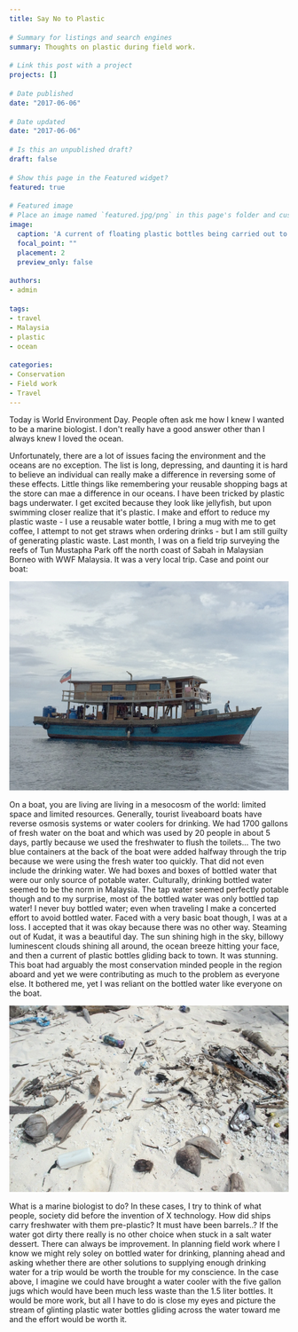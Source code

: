 ```yaml
---
title: Say No to Plastic

# Summary for listings and search engines
summary: Thoughts on plastic during field work.

# Link this post with a project
projects: []

# Date published
date: "2017-06-06"

# Date updated
date: "2017-06-06"

# Is this an unpublished draft?
draft: false

# Show this page in the Featured widget?
featured: true

# Featured image
# Place an image named `featured.jpg/png` in this page's folder and customize its options here.
image:
  caption: 'A current of floating plastic bottles being carried out to sea.'
  focal_point: ""
  placement: 2
  preview_only: false

authors:
- admin

tags:
- travel
- Malaysia
- plastic
- ocean

categories:
- Conservation
- Field work
- Travel
---
```


<!-- Google tag (gtag.js) -->
<script async src="https://www.googletagmanager.com/gtag/js?id=G-TTD46JCLHQ"></script>
<script>
  window.dataLayer = window.dataLayer || [];
  function gtag(){dataLayer.push(arguments);}
  gtag('js', new Date());

  gtag('config', 'G-TTD46JCLHQ');
</script>


Today is World Environment Day. People often ask me how I knew I wanted to be a marine biologist. I don't really have a good answer other than I always knew I loved the ocean.

Unfortunately, there are a lot of issues facing the environment and the oceans are no exception. The list is long, depressing, and daunting it is hard to believe an individual can really make a difference in reversing some of these effects. Little things like remembering your reusable shopping bags at the store can mae a difference in our oceans. I have been tricked by plastic bags underwater. I get excited because they look like jellyfish, but upon swimming closer realize that it's plastic. I make and effort to reduce my plastic waste - I use a reusable water bottle, I bring a mug with me to get coffee, I attempt to not get straws when ordering drinks - but I am still guilty of generating plastic waste. Last month, I was on a field trip surveying the reefs of Tun Mustapha Park off the north coast of Sabah in Malaysian Borneo with WWF Malaysia. It was a very local trip. Case and point our boat:

![](TMP-boat.jpg)

On a boat, you are living are living in a mesocosm of the world: limited space and limited resources. Generally, tourist liveaboard boats have reverse osmosis systems or water coolers for drinking. We had 1700 gallons of fresh water on the boat and which was used by 20 people in about 5 days, partly because we used the freshwater to flush the toilets... The two blue containers at the back of the boat were added halfway through the trip because we were using the fresh water too quickly. That did not even include the drinking water. We had boxes and boxes of bottled water that were our only source of potable water. Culturally, drinking bottled water seemed to be the norm in Malaysia. The tap water seemed perfectly potable though and to my surprise, most of the bottled water was only bottled tap water! I never buy bottled water; even when traveling I make a concerted effort to avoid bottled water. Faced with a very basic boat though, I was at a loss. I accepted that it was okay because there was no other way. Steaming out of Kudat, it was a beautiful day. The sun shining high in the sky, billowy luminescent clouds shining all around, the ocean breeze hitting your face, and then a current of plastic bottles gliding back to town. It was stunning. This boat had arguably the most conservation minded people in the region aboard and yet we were contributing as much to the problem as everyone else. It bothered me, yet I was reliant on the bottled water like everyone on the boat.

![](beachtrashtmp-ckim.jpg)

What is a marine biologist to do? In these cases, I try to think of what people, society did before the invention of X technology. How did ships carry freshwater with them pre-plastic? It must have been barrels..? If the water got dirty there really is no other choice when stuck in a salt water dessert. There can always be improvement. In planning field work where I know we might rely soley on bottled water for drinking, planning ahead and asking whether there are other solutions to supplying enough drinking water for a trip would be worth the trouble for my conscience. In the case above, I imagine we could have brought a water cooler with the five gallon jugs which would have been much less waste than the 1.5 liter bottles. It would be more work, but all I have to do is close my eyes and picture the stream of glinting plastic water bottles gliding across the water toward me and the effort would be worth it.
